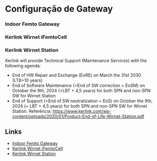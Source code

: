 # Configuração de Gateway

### Indoor Femto Gateway
### Kerlink Wirnet iFemtoCell
### Kerlink Wirnet Station
Kerlink will provide Technical Support (Maintenance Services) with the following agenda:
* End of HW Repair and Exchange (EoRE) on March the 31st 2030 (LTB+10 years)
* End of Software Maintenance (=End of SW correction = EoSM) on October the 9th, 2024 (=LBT + 4,5 years) for both SPN and non-SPN SW for Wirnet Station
* End of Support (=End of SW neutralization = EoS) on October the 9th, 2024 (= LBT + 4,5 years)
for both SPN and non-SPN SW for Wirnet Station.
Referência: <https://www.kerlink.com/wp-content/uploads/2020/01/Product-End-of-Life-Wirnet-Station.pdf>


## Links
* [Indoor Femto Gateway](https://www.browan.com/product/indoor-femto-gateway/detail)
* [Kerlink Wirnet iFemtoCell](https://www.kerlink.com/product/wirnet-ifemtocell/)
* [Kerlink Wirnet Station](https://www.kerlink.com/product/wirnet-station/)